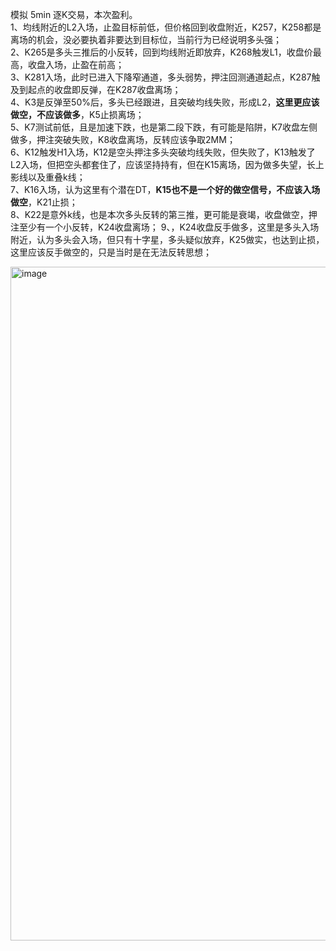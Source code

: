 模拟 5min 逐K交易，本次盈利。  
1、均线附近的L2入场，止盈目标前低，但价格回到收盘附近，K257，K258都是离场的机会，没必要执着非要达到目标位，当前行为已经说明多头强；  
2、K265是多头三推后的小反转，回到均线附近即放弃，K268触发L1，收盘价最高，收盘入场，止盈在前高；  
3、K281入场，此时已进入下降窄通道，多头弱势，押注回测通道起点，K287触及到起点的收盘即反弹，在K287收盘离场；  
4、K3是反弹至50%后，多头已经跟进，且突破均线失败，形成L2，**这里更应该做空，不应该做多**，K5止损离场；  
5、K7测试前低，且是加速下跌，也是第二段下跌，有可能是陷阱，K7收盘左侧做多，押注突破失败，K8收盘离场，反转应该争取2MM；  
6、K12触发H1入场，K12是空头押注多头突破均线失败，但失败了，K13触发了L2入场，但把空头都套住了，应该坚持持有，但在K15离场，因为做多失望，长上影线以及重叠k线；  
7、K16入场，认为这里有个潜在DT，**K15也不是一个好的做空信号，不应该入场做空**，K21止损；  
8、K22是意外k线，也是本次多头反转的第三推，更可能是衰竭，收盘做空，押注至少有一个小反转，K24收盘离场；
9、，K24收盘反手做多，这里是多头入场附近，认为多头会入场，但只有十字星，多头疑似放弃，K25做实，也达到止损，这里应该反手做空的，只是当时是在无法反转思想；

<img width="2598" height="1078" alt="image" src="https://github.com/user-attachments/assets/0f7cd150-fdf2-4bab-b148-fdecd8685b3c" />

